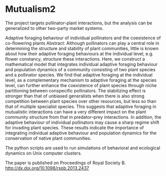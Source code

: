 # Mutualism2
The project targets pollinator-plant interactions, but the analysis can be generalized to other two-party market systems.

Adaptive foraging behaviour of individual pollinators and the coexistence of co-flowering plants
Abstract:
Although pollinators can play a central role in determining the structure and stability of plant communities, little is known about how their adaptive foraging behaviours at the individual level, e.g. flower constancy, structure these interactions. Here, we construct a mathematical model that integrates individual adaptive foraging behaviour and population dynamics of a community consisting of two plant species and a pollinator species. We find that adaptive foraging at the individual level, as a complementary mechanism to adaptive foraging at the species level, can further enhance the coexistence of plant species through niche partitioning between conspecific pollinators. The stabilizing effect is stronger than that of unbiased generalists when there is also strong competition between plant species over other resources, but less so than that of multiple specialist species. This suggests that adaptive foraging in mutualistic interactions can have a very different impact on the plant community structure from that in predator–prey interactions. In addition, the adaptive behaviour of individual pollinators may cause a sharp regime shift for invading plant species. These results indicate the importance of integrating individual adaptive behaviour and population dynamics for the conservation of native plant communities.

The python scripts are used to run simulations of behavioral and ecological dynamics on Unix computer clusters. 

The paper is published on Proceedings of Royal Society B. 
http://dx.doi.org/10.1098/rspb.2013.2437
